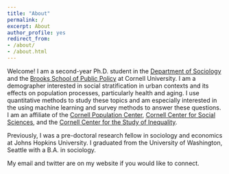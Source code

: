 ```yaml
---
title: "About"
permalink: /
excerpt: About
author_profile: yes
redirect_from:
- /about/
- /about.html
---
```


Welcome! I am a second-year Ph.D. student in the [Department of Sociology](https://sociology.cornell.edu/) and the [Brooks School of Public Policy](https://publicpolicy.cornell.edu/) at Cornell University. I am a demographer interested in social stratification in urban contexts and its effects on population processes, particularly health and aging. I use quantitative methods to study these topics and am especially interested in the using machine learning and survey methods to answer these questions. I am an affiliate of the [Cornell Population Center](https://publicpolicy.cornell.edu/cpc/about/our-affiliates/), [Cornell Center for Social Sciences](https://socialsciences.cornell.edu/affiliates), and the [Cornell Center for the Study of Inequality](https://inequality.cornell.edu/affiliated-faculty-and-postdocs).

Previously, I was a pre-doctoral research fellow in sociology and economics at Johns Hopkins University. I graduated from the University of Washington, Seattle with a B.A. in sociology.

My email and twitter are on my website if you would like to connect. 





